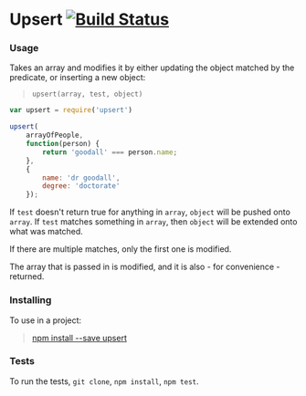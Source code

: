 Upsert [![Build Status](https://travis-ci.org/pajtai/upsert.png?branch=master)](https://travis-ci.org/pajtai/upsert)
===

### Usage

Takes an array and modifies it by either updating the object matched by the predicate, or inserting a new object:

> `upsert(array, test, object)`

```javascript
var upsert = require('upsert')

upsert(
    arrayOfPeople,
    function(person) {
        return 'goodall' === person.name;
    },
    {
        name: 'dr goodall',
        degree: 'doctorate'
    });
```

If `test` doesn't return true for anything in `array`, `object` will be pushed onto `array`. If `test` matches 
something in `array`, then `object` will be extended onto what was matched.

If there are multiple matches, only the first one is modified.

The array that is passed in is modified, and it is also - for convenience - returned.

### Installing

To use in a project:

> [npm install --save upsert](https://www.npmjs.com/package/upsert)

### Tests

To run the tests, `git clone`, `npm install`, `npm test`.
